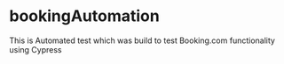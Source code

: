 # bookingAutomation
This is Automated test which was build to test Booking.com functionality using Cypress
